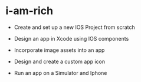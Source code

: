 # i-am-rich

* Create and set up a new IOS Project from scratch

* Design an app in Xcode using IOS components

* Incorporate image assets into an app

* Design and create a custom app icon

* Run an app on a Simulator and Iphone
